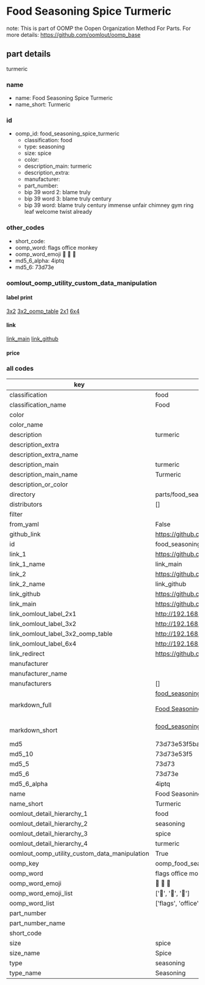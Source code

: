 # Food Seasoning Spice Turmeric  

note: This is part of OOMP the Oopen Organization Method For Parts. For more details: https://github.com/oomlout/oomp_base

##  part details
  



turmeric



### name
* name: Food Seasoning Spice Turmeric
* name_short: Turmeric
### id
* oomp_id: food_seasoning_spice_turmeric
  * classification: food
  * type: seasoning
  * size: spice
  * color: 
  * description_main: turmeric
  * description_extra: 
  * manufacturer: 
  * part_number: 
  * bip 39 word 2: blame truly
  * bip 39 word 3: blame truly century
  * bip 39 word: blame truly century immense unfair chimney gym ring leaf welcome twist already

### other_codes
* short_code: 
* oomp_word: flags office monkey
* oomp_word_emoji :flags: :office: :monkey:
* md5_6_alpha: 4iptq
* md5_6: 73d73e






### oomlout_oomp_utility_custom_data_manipulation
#### label print
[3x2](http://192.168.1.245:1112/?label=oomp%204iptq)
[3x2_oomp_table](http://192.168.1.108:1112/?label=oomp%204iptq)
[2x1](http://192.168.1.242:1112/?label=oomp%204iptq)
[6x4](http://192.168.1.55:1112/?label=oomp%204iptq)    

#### link

[link_main](https://github.com/oomlout/oomlout_oomp_version_1_messy/tree/main/parts/food_seasoning_spice_turmeric) [link_github](https://github.com/oomlout/oomlout_oomp_version_1_messy/tree/main/parts/food_seasoning_spice_turmeric)                             

#### price







### all codes 
| key | value |  
| --- | --- |  
| classification | food |  
| classification_name | Food |  
| color |  |  
| color_name |  |  
| description | turmeric |  
| description_extra |  |  
| description_extra_name |  |  
| description_main | turmeric |  
| description_main_name | Turmeric |  
| description_or_color |   |  
| directory | parts/food_seasoning_spice_turmeric |  
| distributors | [] |  
| filter |  |  
| from_yaml | False |  
| github_link | https://github.com/oomlout/oomlout_oomp_part_src/tree/main/parts/food_seasoning_spice_turmeric |  
| id | food_seasoning_spice_turmeric |  
| link_1 | https://github.com/oomlout/oomlout_oomp_version_1_messy/tree/main/parts/food_seasoning_spice_turmeric |  
| link_1_name | link_main |  
| link_2 | https://github.com/oomlout/oomlout_oomp_version_1_messy/tree/main/parts/food_seasoning_spice_turmeric |  
| link_2_name | link_github |  
| link_github | https://github.com/oomlout/oomlout_oomp_version_1_messy/tree/main/parts/food_seasoning_spice_turmeric |  
| link_main | https://github.com/oomlout/oomlout_oomp_version_1_messy/tree/main/parts/food_seasoning_spice_turmeric |  
| link_oomlout_label_2x1 | http://192.168.1.242:1112/?label=oomp%204iptq |  
| link_oomlout_label_3x2 | http://192.168.1.245:1112/?label=oomp%204iptq |  
| link_oomlout_label_3x2_oomp_table | http://192.168.1.108:1112/?label=oomp%204iptq |  
| link_oomlout_label_6x4 | http://192.168.1.55:1112/?label=oomp%204iptq |  
| link_redirect | https://github.com/oomlout/oomlout_oomp_version_1_messy/tree/main/parts/food_seasoning_spice_turmeric |  
| manufacturer |  |  
| manufacturer_name |  |  
| manufacturers | [] |  
| markdown_full | [food_seasoning_spice_turmeric](none)<br>[](none)<br>[Food Seasoning Spice Turmeric](none)<br><br> |  
| markdown_short | [food_seasoning_spice_turmeric](none)<br><br> |  
| md5 | 73d73e53f5ba0d00a07687184afa58b9 |  
| md5_10 | 73d73e53f5 |  
| md5_5 | 73d73 |  
| md5_6 | 73d73e |  
| md5_6_alpha | 4iptq |  
| name | Food Seasoning Spice Turmeric |  
| name_short | Turmeric |  
| oomlout_detail_hierarchy_1 | food |  
| oomlout_detail_hierarchy_2 | seasoning |  
| oomlout_detail_hierarchy_3 | spice |  
| oomlout_detail_hierarchy_4 | turmeric |  
| oomlout_oomp_utility_custom_data_manipulation | True |  
| oomp_key | oomp_food_seasoning_spice_turmeric |  
| oomp_word | flags office monkey |  
| oomp_word_emoji | :flags: :office: :monkey: |  
| oomp_word_emoji_list | [':flags:', ':office:', ':monkey:'] |  
| oomp_word_list | ['flags', 'office', 'monkey'] |  
| part_number |  |  
| part_number_name |  |  
| short_code |  |  
| size | spice |  
| size_name | Spice |  
| type | seasoning |  
| type_name | Seasoning |  
